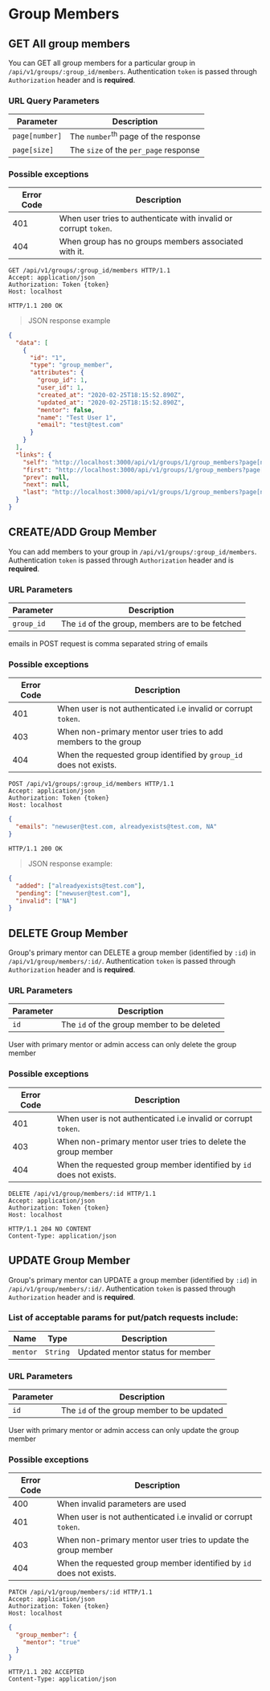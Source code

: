 # Group Members

## GET All group members

You can GET all group members for a particular group in `/api/v1/groups/:group_id/members`. Authentication `token` is passed through `Authorization` header and is **required**.

### URL Query Parameters

| Parameter      | Description                                    |
| -------------- | ---------------------------------------------- |
| `page[number]` | The `number`<sup>th</sup> page of the response |
| `page[size]`   | The `size` of the `per_page` response          |

### Possible exceptions

| Error Code | Description                                                      |
| ---------- | ---------------------------------------------------------------- |
| 401        | When user tries to authenticate with invalid or corrupt `token`. |
| 404        | When group has no groups members associated with it.             |

```http
GET /api/v1/groups/:group_id/members HTTP/1.1
Accept: application/json
Authorization: Token {token}
Host: localhost
```

```http
HTTP/1.1 200 OK
```

> JSON response example

```json
{
  "data": [
    {
      "id": "1",
      "type": "group_member",
      "attributes": {
        "group_id": 1,
        "user_id": 1,
        "created_at": "2020-02-25T18:15:52.890Z",
        "updated_at": "2020-02-25T18:15:52.890Z",
        "mentor": false,
        "name": "Test User 1",
        "email": "test@test.com"
      }
    }
  ],
  "links": {
    "self": "http://localhost:3000/api/v1/groups/1/group_members?page[number]=1",
    "first": "http://localhost:3000/api/v1/groups/1/group_members?page[number]=1",
    "prev": null,
    "next": null,
    "last": "http://localhost:3000/api/v1/groups/1/group_members?page[number]=1"
  }
}
```

## CREATE/ADD Group Member

You can add members to your group in `/api/v1/groups/:group_id/members`. Authentication `token` is passed through `Authorization` header and is **required**.

### URL Parameters

| Parameter  | Description                                      |
| ---------- | ------------------------------------------------ |
| `group_id` | The `id` of the group, members are to be fetched |

<aside class="notice">emails in POST request is comma separated string of emails</aside>

### Possible exceptions

| Error Code | Description                                                        |
| ---------- | ------------------------------------------------------------------ |
| 401        | When user is not authenticated i.e invalid or corrupt `token`.     |
| 403        | When non-primary mentor user tries to add members to the group     |
| 404        | When the requested group identified by `group_id` does not exists. |

```http
POST /api/v1/groups/:group_id/members HTTP/1.1
Accept: application/json
Authorization: Token {token}
Host: localhost
```

```json
{
  "emails": "newuser@test.com, alreadyexists@test.com, NA"
}
```

```http
HTTP/1.1 200 OK
```

> JSON response example:

```json
{
  "added": ["alreadyexists@test.com"],
  "pending": ["newuser@test.com"],
  "invalid": ["NA"]
}
```

## DELETE Group Member

Group's primary mentor can DELETE a group member (identified by `:id`) in `/api/v1/group/members/:id/`. Authentication `token` is passed through `Authorization` header and is **required**.

### URL Parameters

| Parameter | Description                                |
| --------- | ------------------------------------------ |
| `id`      | The `id` of the group member to be deleted |

<aside class="warning">User with primary mentor or admin access can only delete the group member</aside>

### Possible exceptions

| Error Code | Description                                                         |
| ---------- | ------------------------------------------------------------------- |
| 401        | When user is not authenticated i.e invalid or corrupt `token`.      |
| 403        | When non-primary mentor user tries to delete the group member       |
| 404        | When the requested group member identified by `id` does not exists. |

```http
DELETE /api/v1/group/members/:id HTTP/1.1
Accept: application/json
Authorization: Token {token}
Host: localhost
```

```http
HTTP/1.1 204 NO CONTENT
Content-Type: application/json
```

## UPDATE Group Member

Group's primary mentor can UPDATE a group member (identified by `:id`) in `/api/v1/group/members/:id/`. Authentication `token` is passed through `Authorization` header and is **required**.

### List of acceptable params for put/patch requests include:

| Name          | Type     | Description                       |
| ------------- | -------- | --------------------------------- |
| `mentor`      | `String` | Updated mentor status for member  |


### URL Parameters

| Parameter | Description                                |
| --------- | ------------------------------------------ |
| `id`      | The `id` of the group member to be updated |

<aside class="warning">User with primary mentor or admin access can only update the group member</aside>

### Possible exceptions

| Error Code | Description                                                         |
| ---------- | ------------------------------------------------------------------- |
| 400        | When invalid parameters are used                                    |
| 401        | When user is not authenticated i.e invalid or corrupt `token`.      |
| 403        | When non-primary mentor user tries to update the group member       |
| 404        | When the requested group member identified by `id` does not exists. |

```http
PATCH /api/v1/group/members/:id HTTP/1.1
Accept: application/json
Authorization: Token {token}
Host: localhost
```
```json
{
  "group_member": {
    "mentor": "true"
  }
}
```

```http
HTTP/1.1 202 ACCEPTED
Content-Type: application/json
```
